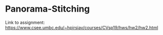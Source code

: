 # Panorama-Stitching
Link to assignment: https://www.csee.umbc.edu/~hpirsiav/courses/CVsp19/hws/hw2/hw2.html
